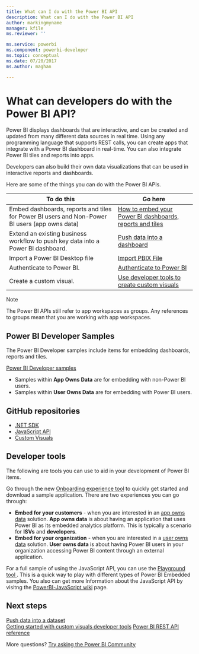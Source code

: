 ```yaml
---
title: What can I do with the Power BI API
description: What can I do with the Power BI API
author: markingmyname
manager: kfile
ms.reviewer: ''

ms.service: powerbi
ms.component: powerbi-developer
ms.topic: conceptual
ms.date: 07/20/2017
ms.author: maghan

---
```

# What can developers do with the Power BI API?
Power BI displays dashboards that are interactive, and can be created and updated from many different data sources in real time. Using any programming language that supports REST calls, you can create apps that integrate with a Power BI dashboard in real-time. You can also integrate Power BI tiles and reports into apps.

Developers can also build their own data visualizations that can be used in interactive reports and dashboards. 

Here are some of the things you can do with the Power BI APIs.

| **To do this** | **Go here** |
| --- | --- |
| Embed dashboards, reports and tiles for Power BI users and Non-Power BI users (app owns data) |[How to embed your Power BI dashboards, reports and tiles](embedding-content.md) |
| Extend an existing business workflow to push key data into a Power BI dashboard. |[Push data into a dashboard](walkthrough-push-data.md) |
| Import a Power BI Desktop file |[Import PBIX File](https://msdn.microsoft.com/library/mt243837.aspx) |
| Authenticate to Power BI. |[Authenticate to Power BI](get-azuread-access-token.md) |
| Create a custom visual. |[Use developer tools to create custom visuals](../service-custom-visuals-getting-started-with-developer-tools.md) |

> [!NOTE]
> The Power BI APIs still refer to app workspaces as groups. Any references to groups mean that you are working with app workspaces.
> 
> 

## Power BI Developer Samples
The Power BI Developer samples include items for embedding dashboards, reports and tiles.

[Power BI Developer samples](https://github.com/Microsoft/PowerBI-Developer-Samples)

* Samples within **App Owns Data** are for embedding with non-Power BI users.
* Samples within **User Owns Data** are for embedding with Power BI users.

## GitHub repositories
* [.NET SDK](https://github.com/Microsoft/PowerBI-CSharp)
* [JavaScript API](https://github.com/Microsoft/PowerBI-JavaScript)
* [Custom Visuals](https://github.com/Microsoft/PowerBI-visuals)

## Developer tools
The following are tools you can use to aid in your development of Power BI items.

Go through the new [Onboarding experience tool](https://aka.ms/embedsetup) to quickly get started and download a sample application.
There are two experiences you can go through:
* **Embed for your customers** - when you are interested in an [app owns data](https://aka.ms/embedsetup/AppOwnsData) solution. **App owns data** is about having an application that uses Power BI as its embedded analytics platform. This is typically a scenario for **ISVs** and **developers**.
* **Embed for your organization** - when you are interested in a [user owns data](https://aka.ms/embedsetup/UserOwnsData) solution. **User owns data** is about having Power BI users in your organization accessing Power BI content through an external application.

For a full sample of using the JavaScript API, you can use the [Playground tool ](https://microsoft.github.io/PowerBI-JavaScript/demo). This is a quick way to play with different types of Power BI Embedded samples. You also can get more Information about the JavaScript API by visitng the [PowerBI-JavaScript wiki](https://github.com/Microsoft/powerbi-javascript/wiki) page.

## Next steps
[Push data into a dataset](walkthrough-push-data.md)  
[Getting started with custom visuals developer tools](../service-custom-visuals-getting-started-with-developer-tools.md) 
[Power BI REST API reference](https://msdn.microsoft.com/library/mt147898.aspx)  

More questions? [Try asking the Power BI Community](http://community.powerbi.com/)

